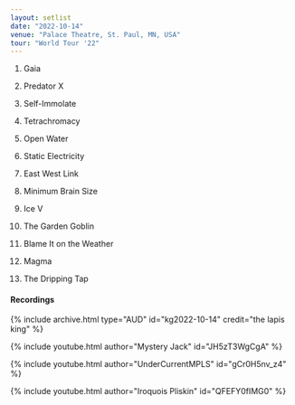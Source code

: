 ```yaml
---
layout: setlist
date: "2022-10-14"
venue: "Palace Theatre, St. Paul, MN, USA"
tour: "World Tour '22"
---
```



 1. Gaia

 2. Predator X

 3. Self-Immolate

 4. Tetrachromacy

 5. Open Water

 6. Static Electricity

 7. East West Link

 8. Minimum Brain Size

 9. Ice V

10. The Garden Goblin

11. Blame It on the Weather

12. Magma

13. The Dripping Tap


#### Recordings

{% include archive.html type="AUD" id="kg2022-10-14" credit="the lapis king" %}

{% include youtube.html author="Mystery Jack" id="JH5zT3WgCgA" %}

{% include youtube.html author="UnderCurrentMPLS" id="gCr0H5nv_z4" %}

{% include youtube.html author="Iroquois Pliskin" id="QFEFY0fIMG0" %}
